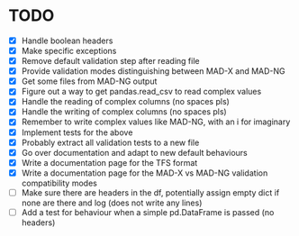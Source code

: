 # TODO

- [x] Handle boolean headers
- [x] Make specific exceptions
- [x] Remove default validation step after reading file
- [x] Provide validation modes distinguishing between MAD-X and MAD-NG
- [x] Get some files from MAD-NG output
- [x] Figure out a way to get pandas.read_csv to read complex values
- [x] Handle the reading of complex columns (no spaces pls)
- [x] Handle the writing of complex columns (no spaces pls)
- [x] Remember to write complex values like MAD-NG, with an i for imaginary
- [x] Implement tests for the above
- [x] Probably extract all validation tests to a new file
- [x] Go over documentation and adapt to new default behaviours
- [x] Write a documentation page for the TFS format
- [x] Write a documentation page for the MAD-X vs MAD-NG validation compatibility modes
- [ ] Make sure there are headers in the df, potentially assign empty dict if none are there and log (does not write any lines)
- [ ] Add a test for behaviour when a simple pd.DataFrame is passed (no headers)
